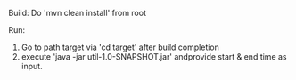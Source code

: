 Build:
Do 'mvn clean install' from root

Run:
1) Go to path target via 'cd target' after build completion
2) execute 'java -jar util-1.0-SNAPSHOT.jar' andprovide start & end time as input.
